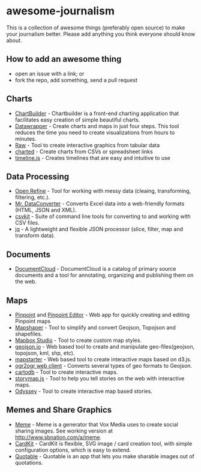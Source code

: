# awesome-journalism

This is a collection of awesome things (preferably open source) to make your journalism better. Please add anything you think everyone should know about.

## How to add an awesome thing

 - open an issue with a link; or
 - fork the repo, add something, send a pull request

## Charts

 - [ChartBuilder](https://github.com/Quartz/Chartbuilder/) - Chartbuilder is a front-end charting application that facilitates easy creation of simple beautiful charts.
 - [Datawrapper](https://datawrapper.de/) - Create charts and maps in just four steps. This tool reduces the time you need to create visualizations from hours to minutes.
 - [Raw](http://raw.densitydesign.org/) - Tool to create interactive graphics from tabular data
 - [charted](http://www.charted.co/) - Create charts from CSVs or spreadsheet links
 - [timeline.js](http://timeline.knightlab.com/) - Creates timelines that are easy and intuitive to use

## Data Processing

 - [Open Refine](http://openrefine.org/) - Tool for working with messy data (cleaing, transforming, filtering, etc.).
 - [Mr. DataConverter](https://shancarter.github.io/mr-data-converter/) - Converts Excel data into a web-friendly formats (HTML, JSON and XML).
 - [csvkit](http://csvkit.readthedocs.org/en/0.9.1/) - Suite of command line tools for converting to and working with CSV files.
 - [jq](http://stedolan.github.io/jq/) - A lightweight and flexible JSON processor (slice, filter, map and transform data).

## Documents

 - [DocumentCloud](https://www.documentcloud.org) - DocumentCloud is a catalog of primary source documents and a tool for annotating, organizing and publishing them on the web.

## Maps

 - [Pinpoint](https://github.com/dowjones/pinpoint) and [Pinpoint Editor](https://github.com/dowjones/pinpoint-editor) - Web app for quickly creating and editing Pinpoint maps
 - [Mapshaper](http://mapshaper.org/) - Tool to simplify and convert Geojson, Topojson and shapefiles.
 - [Mapbox Studio](https://www.mapbox.com/mapbox-studio/#darwin) - Tool to create custom map styles.
 - [geojson.io](http://geojson.io/) - Web based tool to create and manipulate geo-files(geojson, topojson, kml, shp, etc).
 - [mapstarter](http://mapstarter.com/) - Web based tool to create interactive maps based on d3.js.
 - [ogr2ogr web client](http://ogre.adc4gis.com/) - Converts several types of geo formats to Geojson.
 - [cartodb](https://cartodb.com/) - Tool to create interactive maps.
 - [storymap.js](https://storymap.knightlab.com/) - Tool to help you tell stories on the web with interactive maps.
 - [Odyssey](http://cartodb.github.io/odyssey.js/) - Tool to create interactive map based stories.

## Memes and Share Graphics

 - [Meme](https://github.com/voxmedia/meme) - Meme is a generator that Vox Media uses to create social sharing images. See working version at http://www.sbnation.com/a/meme.
 - [CardKit](https://github.com/times/cardkit) - CardKit is flexible, SVG image / card creation tool, with simple configuration options, which is easy to extend.
 - [Quotable](https://github.com/nprapps/quotable) - Quotable is an app that lets you make sharable images out of quotations.
